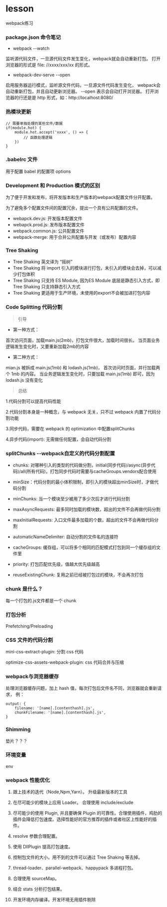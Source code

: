# lesson
webpack练习


### package.json 命令笔记

- webpack --watch 

监听源代码文件，一旦源代码文件发生变化，webpack就会自动重新打包。
打开浏览器的形式是 file: //xxxx/xxx/xx 的形式。

- webpack-dev-serve --open

启用服务器运行模式，监听源文件代码，一旦源文件代码发生变化，
webpack会自动重新打包，并且自动更新浏览器。 --open 表示会自动打开浏览器。
打开浏览器的行还是是 http 形式，如：http://localhost:8080/


### 热模块更新

```
// 需要单独处理的某些文件/数据
if(module.hot) {
	module.hot.accept('xxxx', () => {
		// 函数处理逻辑
	})
}
```


### .babelrc 文件

用于配置 babel 的配置项 options


### Development 和 Production 模式的区别

为了便于开发和发布，将开发版本和生产版本的webpack配置文件分开配置。

为了避免多个配置文件间的配置冗余，提出一个具有公共配置的文件。

- webapck.dev.js: 开发版本配置文件
- webapck.prod.js: 发布版本配置文件
- webpack.common.js: 公共配置文件
- webpack-merge: 用于合并公共配置与开发（或发布）配置内容


### Tree Shaking

- Tree Shaking 英文译为 “摇树”
- Tree Shaking 将 import 引入的模块进行打包，未引入的模块会去掉，可以减少打包体积
- Tree Shaking 只支持 ES Module, 因为ES Module 底层是静态引入方式，即 Tree Shaking 只支持静态引入方式
- Tree Shaking 更适用于生产环境，未使用的export不会被加进打包内容

### Code Splitting 代码分割

> 引导

- 第一种方式：

首次访问页面，加载main.js(2mb)，打包文件很大，加载时间很长。
当页面业务逻辑发生变化时，又要重新加载2mb的内容

- 第二种方式：

mian.js 被拆成 main.js(1mb) 和 lodash.js(1mb)，
首次访问时页面，并行加载两个 1mb 的内容。
当业务逻辑发生变化时，只要加载 main.js(1mb) 即可，因为lodash.js 没有变化

> 总结

1.代码分割可以提高代码性能

2.代码分割本身是一种概念，与 webpack 无关，只不过 webpack 内置了代码分割功能

3.同步代码，需要在 webpack 的 optimization 中配置splitChunks

4.异步代码(import): 无需做任何配置，会自动代码分割


### splitChunks --webpack自定义的代码分割配置

- chunks: 对哪种引入的类型的代码做分割，initial(同步代码)/async(异步代码)/all(所有代码)，打包同步代码时需要与cacheGroups.vendors配合使用

- minSize：代码分割的最小体积限制，即引入的模块超出minSize时，才做代码分割

- minChunks: 当一个模块至少被用了多少次后才进行代码分割

- maxAsyncRequests: 最多同时加载的模块数，超出的文件不会再做代码分割

- maxInitialRequests: 入口文件最多加载的个数，超出的文件不会再做代码分割

- automaticNameDelimiter: 自动分割的文件名的连接符

- cacheGroups: 缓存组，可以将多个相同的匹配模式打包到同一个缓存组的文件里

- priority: 打包匹配优先级，值越大优先级越高

- reuseExistingChunk: 复用之前已经被打包过的模块，不会再次打包


### chunk 是什么？

每一个打包的.js文件都是一个 chunk


### 打包分析

Prefetching/Preloading


### CSS 文件的代码分割

mini-css-extract-plugin: 分割 css 代码

optimize-css-assets-webpack-plugin: css 代码合并与压缩


### webpack与浏览器缓存

处理浏览器缓存问题，加上 hash 值，每次打包后文件名不同，浏览器就会重新请求， 例：
```
output: {
	filename: '[name].[contenthash].js',
	chunkFilename: '[name].[contenthash].js',
}
```

### Shimming 

垫片？？？


### 环境变量

env

### webpack 性能优化

1. 跟上技术的迭代（Node,Npm,Yarn）。 升级最新版本的工具

2. 在尽可能少的模块上应用 Loader。 合理使用 include/exclude

3. 尽可能少的使用 Plugin, 并且要确保 Plugin 的可靠性。合理使用插件，鸡肋的插件会降低打包速度。选择性能好的官方推荐的插件或者社区上性能好的插件。

4. resolve 参数合理配置。

5. 使用 DllPlugin 提高打包速度。

6. 控制包文件的大小。用不到的文件可以通过 Tree Shaking 等去掉。

7. thread-loader、parallel-webpack、happypack 多进程打包。

8. 合理使用 sourceMap。

9. 结合 stats 分析打包结果。

10. 开发环境内存编译。开发环境无用插件剔除 